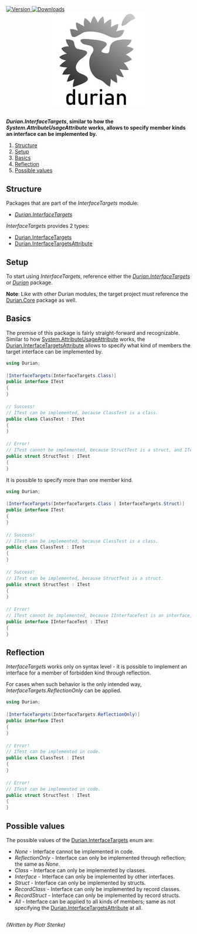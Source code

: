 <div align="left">
	<a href="https://www.nuget.org/packages/Durian.InterfaceTargets">
		<img src="https://img.shields.io/nuget/v/Durian.InterfaceTargets?color=seagreen&style=flat-square" alt="Version"/>
	</a>
	<a href="https://www.nuget.org/packages/Durian.InterfaceTargets">
		<img src="https://img.shields.io/nuget/dt/Durian.InterfaceTargets?color=blue&style=flat-square" alt="Downloads"/>
	</a> <br />
</div>

<div align="center">
		<img src="../../img/icons/Durian-256.png" alt="Durian logo"/>
</div>

##

***Durian.InterfaceTargets*, similar to how the *System.AttributeUsageAttribute* works, allows to specify member kinds an interface can be implemented by.**

1. [Structure](#structure)
2. [Setup](#setup)
3. [Basics](#basics)
4. [Reflection](#configuration)
5. [Possible values](#possible-values) 

## Structure

Packages that are part of the *InterfaceTargets* module:

 - [*Durian.InterfaceTargets*](https://www.nuget.org/packages/Durian.InterfaceTargets/)

*InterfaceTargets* provides 2 types:

 - [Durian.InterfaceTargets](../Durian.InterfaceTargets/InterfaceTargetsProvider.cs)
 - [Durian.InterfaceTargetsAttribute](../Durian.InterfaceTargets/InterfaceTargetsAttributeProvider.cs)

## Setup

To start using *InterfaceTargets*, reference either the [*Durian.InterfaceTargets*](https://www.nuget.org/packages/Durian.InterfaceTargets/) or [*Durian*](https://www.nuget.org/packages/Durian/) package.

**Note**: 
Like with other Durian modules, the target project must reference the [Durian.Core](../Durian.Core/README.md) package as well.

## Basics

The premise of this package is fairly straight-forward and recognizable. Similar to how [System.AttributeUsageAttribute](https://docs.microsoft.com/en-us/dotnet/api/system.attributeusageattribute) works, the [Durian.InterfaceTargetsAttribute](../Durian.InterfaceTargets/InterfaceTargetsAttributeProvider.cs) allows to specify what kind of members the target interface can be implemented by.

```csharp
using Durian;

[InterfaceTargets(InterfaceTargets.Class)]
public interface ITest
{
}

// Success!
// ITest can be implemented, because ClassTest is a class.
public class ClassTest : ITest
{
}

// Error!
// ITest cannot be implemented, because StructTest is a struct, and ITest is valid only for classes.
public struct StructTest : ITest
{
}

```

It is possible to specify more than one member kind.

```csharp
using Durian;

[InterfaceTargets(InterfaceTargets.Class | InterfaceTargets.Struct)]
public interface ITest
{
}

// Success!
// ITest can be implemented, because ClassTest is a class.
public class ClassTest : ITest
{
}

// Success!
// ITest can be implemented, because StructTest is a struct.
public struct StructTest : ITest
{
}

// Error!
// ITest cannot be implemented, because IInterfaceTest is an interface, and ITest is valid only for classes or structs.
public interface IInterfaceTest : ITest
{
}

```

## Reflection

*InterfaceTargets* works only on syntax level - it is possible to implement an interface for a member of forbidden kind through reflection. 

For cases when such behavior is the only intended way, *InterfaceTargets.ReflectionOnly* can be applied.

```csharp
using Durian;

[InterfaceTargets(InterfaceTargets.ReflectionOnly)]
public interface ITest
{
}

// Error!
// ITest can be implemented in code.
public class ClassTest : ITest
{
}

// Error!
// ITest can be implemented in code.
public struct StructTest : ITest
{
}

```

## Possible values

The possible values of the [Durian.InterfaceTargets](../Durian.InterfaceTargets/InterfaceTargetsProvider.cs) enum are:

 - *None* - Interface cannot be implemented in code.
 - *ReflectionOnly* - Interface can only be implemented through reflection; the same as *None*.
 - *Class* - Interface can only be implemented by classes.
 - *Interface* - Interface can only be implemented by other interfaces.
 - *Struct* - Interface can only be implemented by structs.
 - *RecordClass* - Interface can only be implemented by record classes.
 - *RecordStruct* - Interface can only be implemented by record structs.
 - *All* - Interface can be applied to all kinds of members; same as not specifying the [Durian.InterfaceTargetsAttribute](../Durian.InterfaceTargets/InterfaceTargetsAttributeProvider.cs) at all.


##

*\(Written by Piotr Stenke\)*
